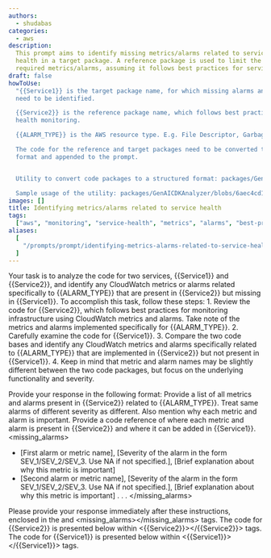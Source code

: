 ```yaml
---
authors:
  - shudabas
categories:
  - aws
description:
  This prompt aims to identify missing metrics/alarms related to service
  health in a target package. A reference package is used to limit the response to
  required metrics/alarms, assuming it follows best practices for service health monitoring.
draft: false
howToUse:
  "{{Service1}} is the target package name, for which missing alarms and metrics
  need to be identified.

  {{Service2}} is the reference package name, which follows best practices for service
  health monitoring.

  {{ALARM_TYPE}} is the AWS resource type. E.g. File Descriptor, Garbage collection.

  The code for the reference and target packages need to be converted to a structured
  format and appended to the prompt.


  Utility to convert code packages to a structured format: packages/GenAICDKAnalyzer/blobs/mainline/--/codebase_to_text.py

  Sample usage of the utility: packages/GenAICDKAnalyzer/blobs/6aec4cd1b96c975dff5f1a8950b1b0ab70be7399/--/main.py#L184"
images: []
title: Identifying metrics/alarms related to service health
tags:
  ["aws", "monitoring", "service-health", "metrics", "alarms", "best-practices"]
aliases:
  [
    "/prompts/prompt/identifying-metrics-alarms-related-to-service-health-0fdb45f1",
  ]
---
```


<task>
Your task is to analyze the code for two services, {{Service1}} and {{Service2}}, and identify any CloudWatch metrics or alarms related specifically to {{ALARM_TYPE}} that are present in {{Service2}} but missing in {{Service1}}.
</task>

<instructions>
To accomplish this task, follow these steps:
1. Review the code for {{Service2}}, which follows best practices for monitoring infrastructure using CloudWatch metrics and alarms. Take note of the metrics and alarms implemented specifically for {{ALARM_TYPE}}.
2. Carefully examine the code for {{Service1}}.
3. Compare the two code bases and identify any CloudWatch metrics and alarms specifically related to {{ALARM_TYPE}} that are implemented in {{Service2}} but not present in {{Service1}}.
4. Keep in mind that metric and alarm names may be slightly different between the two code packages, but focus on the underlying functionality and severity.
</instructions>

Provide your response in the following format:
<rationale>
Provide a list of all metrics and alarms present in {{Service2}} related to {{ALARM_TYPE}}. Treat same alarms of different severity as different. Also mention why each metric and alarm is important. Provide a code reference of where each metric and alarm is present in {{Service2}} and where it can be added in {{Service1}}.
</rationale>
<missing_alarms>

- [First alarm or metric name], [Severity of the alarm in the form SEV_1/SEV_2/SEV_3. Use NA if not specified.], [Brief explanation about why this metric is important]
- [Second alarm or metric name], [Severity of the alarm in the form SEV_1/SEV_2/SEV_3. Use NA if not specified.], [Brief explanation about why this metric is important]
  .
  .
  .
  </missing_alarms>

Please provide your response immediately after these instructions, enclosed in the <rationale></rationale> and
<missing_alarms></missing_alarms> tags.
The code for {{Service2}} is presented below within <{{Service2}}></{{Service2}}> tags.
The code for {{Service1}} is presented below within <{{Service1}}></{{Service1}}> tags.
